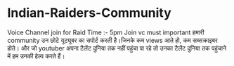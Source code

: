 # Indian-Raiders-Community
Voice Channel join for Raid  Time :- 5pm  Join vc must important  हमारी community उन छोटे यूट्यूबर का सपोर्ट करती है।जिनके कम views आते हो, कम सब्सक्राइबर होते। और जो youtuber अपना टैलेंट दुनिया तक नहीं पहुंचा पा रहे तो उनका टैलेंट दुनिया तक पहुंचाने में हम उनकी हेल्प करते हैं। 
